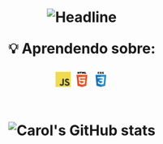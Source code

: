 ### 
<h1 align="center">
  <div align=center>
    <img
      src="https://readme-typing-svg.herokuapp.com?color=F79FB3&size=32&center=true&vCenter=true&width=600&height=50&lines=Oii,+eu+sou+a+Carol!+💟%F0%9F%91%8B;"
      alt="Headline" />


💡 **Aprendendo sobre:**

<code><img height="30" src="https://raw.githubusercontent.com/github/explore/80688e429a7d4ef2fca1e82350fe8e3517d3494d/topics/javascript/javascript.png"></code>
<code><img height="30" src="https://raw.githubusercontent.com/github/explore/80688e429a7d4ef2fca1e82350fe8e3517d3494d/topics/html/html.png"></code>
<code><img height="30" src="https://raw.githubusercontent.com/github/explore/80688e429a7d4ef2fca1e82350fe8e3517d3494d/topics/css/css.png"></code><br>
<br>

<div align=center>

  ![Carol's GitHub stats](https://github-readme-stats.vercel.app/api?username=carolinwq&show_icons=true&theme=dracula)



 </div>
</a>
<br>
<br>

